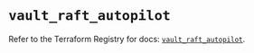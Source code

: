 # `vault_raft_autopilot`

Refer to the Terraform Registry for docs: [`vault_raft_autopilot`](https://registry.terraform.io/providers/hashicorp/vault/4.5.0/docs/resources/raft_autopilot).
